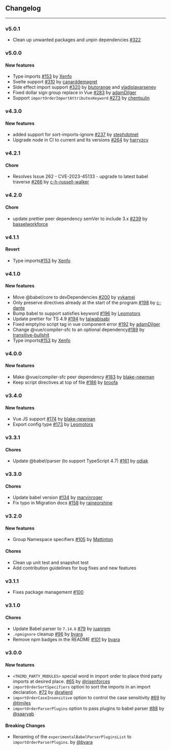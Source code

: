 ## Changelog


---
### v5.0.1
- Clean up unwanted packages and unpin dependencies [#322](https://github.com/trivago/prettier-plugin-sort-imports/pull/322)

### v5.0.0
#### New features
- Type imports [#153](https://github.com/trivago/prettier-plugin-sort-imports/pull/153) by [Xenfo](https://github.com/broofa)
- Svelte support [#310](https://github.com/trivago/prettier-plugin-sort-imports/pull/310) by [canarddemagret](https://github.com/canarddemagret)
- Side effect import support [#320](https://github.com/trivago/prettier-plugin-sort-imports/pull/320) by [blutorange](https://github.com/blutorange) and [vladislavarsenev](https://github.com/vladislavarsenev)
- Fixed dollar sign group replace in Vue [#283](https://github.com/trivago/prettier-plugin-sort-imports/pull/283) by [adamDilger](https://github.com/adamDilger)
- Support `importOrderImportAttributesKeyword` [#273](https://github.com/trivago/prettier-plugin-sort-imports/pull/273) by [chentsulin](https://github.com/chentsulin)


### v4.3.0
#### New features
- added support for sort-imports-ignore [#237](https://github.com/trivago/prettier-plugin-sort-imports/pull/237) by [stephdotnet](https://github.com/stephdotnet)
- Upgrade node in CI to current and lts versions [#264](https://github.com/trivago/prettier-plugin-sort-imports/pull/264) by [harryzcy](https://github.com/harryzcy)

### v4.2.1
#### Chore
- Resolves Issue 262 - CVE-2023-45133 - upgrade to latest babel traverse [#266](https://github.com/trivago/prettier-plugin-sort-imports/pull/266) by [c-h-russell-walker](https://github.com/c-h-russell-walker)

### v4.2.0
#### Chore
- update prettier peer dependency semVer to include 3.x [#239](https://github.com/trivago/prettier-plugin-sort-imports/pull/239) by [basselworkforce](https://github.com/basselworkforce)

### v4.1.1
#### Revert
- Type imports[#153](https://github.com/trivago/prettier-plugin-sort-imports/pull/153) by [Xenfo](https://github.com/broofa)

### v4.1.0
#### New features
- Move @babel/core to devDependencies  [#200](https://github.com/trivago/prettier-plugin-sort-imports/pull/200) by [yykamei](https://github.com/yykamei)
- Only preserve directives already at the start of the program [#198](https://github.com/trivago/prettier-plugin-sort-imports/pull/198) by [c-dante](https://github.com/c-dante) 
- Bump babel to support satisfies keyword [#196](https://github.com/trivago/prettier-plugin-sort-imports/pull/196) by [Leomotors](https://github.com/Leomotors)
- Update prettier for TS 4.9 [#194](https://github.com/trivago/prettier-plugin-sort-imports/pull/194) by [taiwabisabi](https://github.com/taiwabisabi) 
- Fixed empty/no script tag in vue component error [#192](https://github.com/trivago/prettier-plugin-sort-imports/pull/192) by [adamDilger](https://github.com/adamDilger)
- Change @vue/compiler-sfc to an optional dependency[#189](https://github.com/trivago/prettier-plugin-sort-imports/pull/189) by [transitive-bullshit](https://github.com/transitive-bullshit)
- Type imports[#153](https://github.com/trivago/prettier-plugin-sort-imports/pull/153) by [Xenfo](https://github.com/broofa)

### v4.0.0
#### New features
- Make @vue/compiler-sfc peer dependency [#183](https://github.com/trivago/prettier-plugin-sort-imports/pull/183) by [blake-newman](https://github.com/blake-newman)
- Keep script directives at top of file [#186](https://github.com/trivago/prettier-plugin-sort-imports/pull/186) by [broofa](https://github.com/broofa)

### v3.4.0
#### New features
- Vue JS support [#174](https://github.com/trivago/prettier-plugin-sort-imports/pull/174) by [blake-newman](https://github.com/blake-newman)
- Export config type [#173](https://github.com/trivago/prettier-plugin-sort-imports/pull/173) by [Leomotors](https://github.com/Leomotors)

### v3.3.1
#### Chores
- Update @babel/parser (to support TypeScript 4.7) [#161](https://github.com/trivago/prettier-plugin-sort-imports/pull/161) by [odiak](https://github.com/odiak)

### v3.3.0
#### Chores
- Update babel version [#134](https://github.com/trivago/prettier-plugin-sort-imports/pull/147) by [marvinroger](https://github.com/marvinroger)
- Fix typo in Migration docs [#158](https://github.com/trivago/prettier-plugin-sort-imports/pull/158) by [raineorshine](https://github.com/raineorshine)

### v3.2.0
#### New features
- Group Namespace specifiers [#105](https://github.com/trivago/prettier-plugin-sort-imports/pull/105) by [Mattinton](https://github.com/Mattinton)

#### Chores
- Clean up unit test and snapshot test
- Add contribution guidelines for bug fixes and new features

### v3.1.1

- Fixes package management [#100](https://github.com/trivago/prettier-plugin-sort-imports/issues/100)

### v3.1.0

#### Chores
- Update Babel parser to `7.14.6` [#79](https://github.com/trivago/prettier-plugin-sort-imports/pull/79) by [juanrgm](https://github.com/juanrgm)
- `.npmignore` cleanup [#96](https://github.com/trivago/prettier-plugin-sort-imports/issues/96) by [byara](https://github.com/byara)
- Remove npm badges in the README  [#101](https://github.com/trivago/prettier-plugin-sort-imports/issues/101) by [byara](https://github.com/byara)

### v3.0.0

#### New features
- `<THIRD_PARTY_MODULES>` special word in import order to place third
party imports at desired place. [#65](https://github.com/trivago/prettier-plugin-sort-imports/pull/65) by [@risenforces](https://github.com/risenforces)
- `importOrderSortSpecifiers` option to sort the imports in an import declaration. [#72](https://github.com/trivago/prettier-plugin-sort-imports/pull/72) by [@ratierd](https://github.com/ratierd)
- `importOrderCaseInsensitive` option to control the case sensitivity [#69](https://github.com/trivago/prettier-plugin-sort-imports/pull/79) by [@timiles](https://github.com/timiles) 
- `importOrderParserPlugins` option to pass plugins to babel parser [#88](https://github.com/trivago/prettier-plugin-sort-imports/pull/88) by [@saaryab](https://github.com/saaryab) 

#### Breaking Changes
- Renaming of the `experimentalBabelParserPluginsList` to `importOrderParserPlugins`. by [@byara](https://github.com/byara)

